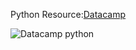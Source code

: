 Python
Resource:[Datacamp](https://app.datacamp.com/learn/courses/intro-to-python-for-data-science)

![Datacamp python 
](datacamp_python.png)